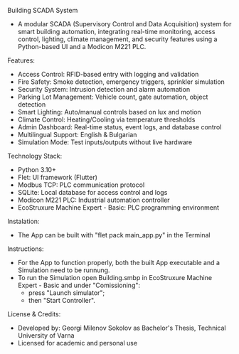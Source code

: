 Building SCADA System
- A modular SCADA (Supervisory Control and Data Acquisition) system for smart building automation,
integrating real-time monitoring, access control, lighting, climate management,
and security features using a Python-based UI and a Modicon M221 PLC.

Features:
- Access Control: RFID-based entry with logging and validation
- Fire Safety: Smoke detection, emergency triggers, sprinkler simulation
- Security System: Intrusion detection and alarm automation
- Parking Lot Management: Vehicle count, gate automation, object detection
- Smart Lighting: Auto/manual controls based on lux and motion
- Climate Control: Heating/Cooling via temperature thresholds
- Admin Dashboard: Real-time status, event logs, and database control
- Multilingual Support: English & Bulgarian
- Simulation Mode: Test inputs/outputs without live hardware

Technology Stack:
- Python 3.10+
- Flet: UI framework (Flutter)
- Modbus TCP: PLC communication protocol
- SQLite: Local database for access control and logs
- Modicon M221 PLC: Industrial automation controller
- EcoStruxure Machine Expert - Basic: PLC programming environment

Instalation:
- The App can be built with "flet pack main_app.py" in the Terminal

Instructions:
- For the App to function properly, both the built App executable and a Simulation need to be runnung.
- To run the Simulation open Building.smbp in EcoStruxure Machine Expert - Basic and under "Comissioning":
  - press "Launch simulator";
  - then "Start Controller".  

License & Credits:
- Developed by: Georgi Milenov Sokolov as Bachelor's Thesis, Technical University of Varna
- Licensed for academic and personal use
